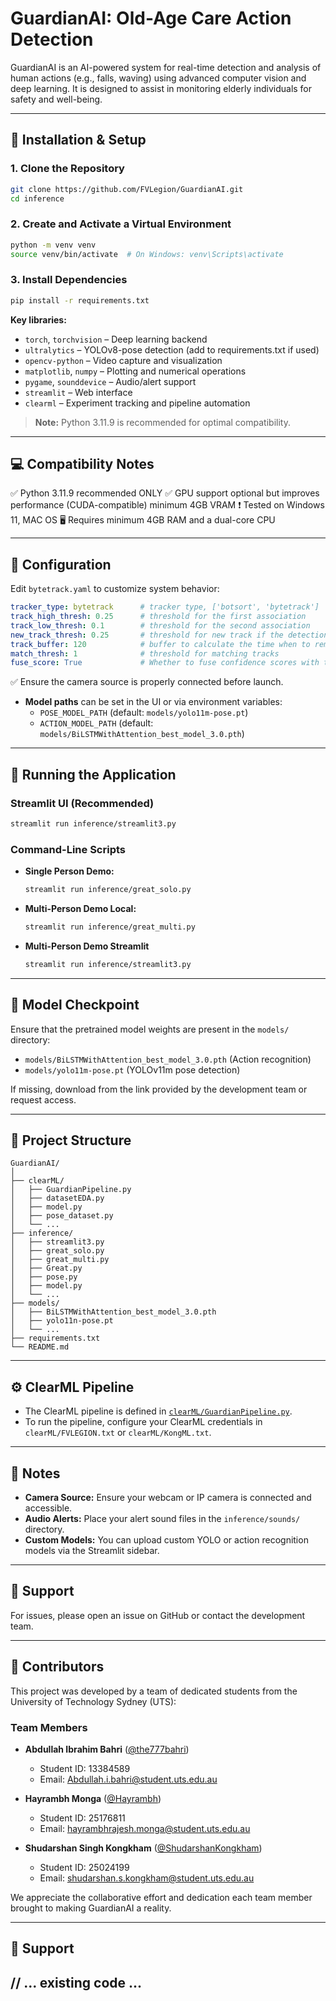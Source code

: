 # GuardianAI: Old-Age Care Action Detection

GuardianAI is an AI-powered system for real-time detection and analysis of human actions (e.g., falls, waving) using advanced computer vision and deep learning. It is designed to assist in monitoring elderly individuals for safety and well-being.

---

## 🔧 Installation & Setup

### 1. Clone the Repository

```sh
git clone https://github.com/FVLegion/GuardianAI.git
cd inference
```

### 2. Create and Activate a Virtual Environment

```sh
python -m venv venv
source venv/bin/activate  # On Windows: venv\Scripts\activate
```

### 3. Install Dependencies

```sh
pip install -r requirements.txt
```

**Key libraries:**
- `torch`, `torchvision` – Deep learning backend
- `ultralytics` – YOLOv8-pose detection (add to requirements.txt if used)
- `opencv-python` – Video capture and visualization
- `matplotlib`, `numpy` – Plotting and numerical operations
- `pygame`, `sounddevice` – Audio/alert support
- `streamlit` – Web interface
- `clearml` – Experiment tracking and pipeline automation

> **Note:** Python 3.11.9 is recommended for optimal compatibility.

---

## 💻 Compatibility Notes

✅ Python 3.11.9 recommended ONLY
✅ GPU support optional but improves performance (CUDA-compatible) minimum 4GB VRAM 
❗ Tested on Windows 11, MAC OS
🖥️ Requires minimum 4GB RAM and a dual-core CPU

---

## 🧾 Configuration

Edit `bytetrack.yaml` to customize system behavior:

```yaml
tracker_type: bytetrack      # tracker type, ['botsort', 'bytetrack']
track_high_thresh: 0.25      # threshold for the first association
track_low_thresh: 0.1        # threshold for the second association
new_track_thresh: 0.25       # threshold for new track if the detection does not match tracks
track_buffer: 120            # buffer to calculate the time when to remove tracks
match_thresh: 1              # threshold for matching tracks
fuse_score: True             # Whether to fuse confidence scores with the iou distances
```

✅ Ensure the camera source is properly connected before launch.

- **Model paths** can be set in the UI or via environment variables:
  - `POSE_MODEL_PATH` (default: `models/yolo11m-pose.pt`)
  - `ACTION_MODEL_PATH` (default: `models/BiLSTMWithAttention_best_model_3.0.pth`)

---

## 🚀 Running the Application

### Streamlit UI (Recommended)

```sh
streamlit run inference/streamlit3.py
```

### Command-Line Scripts

- **Single Person Demo:**  
  ```sh
  streamlit run inference/great_solo.py
  ```
- **Multi-Person Demo Local:**  
  ```sh
  streamlit run inference/great_multi.py
  ```
- **Multi-Person Demo Streamlit**  
  ```sh
  streamlit run inference/streamlit3.py
  ```

---

## 🧪 Model Checkpoint

Ensure that the pretrained model weights are present in the `models/` directory:

- `models/BiLSTMWithAttention_best_model_3.0.pth` (Action recognition)
- `models/yolo11m-pose.pt` (YOLOv11m pose detection)

If missing, download from the link provided by the development team or request access.

---

## 📁 Project Structure

```
GuardianAI/
│
├── clearML/
│   ├── GuardianPipeline.py
│   ├── datasetEDA.py
│   ├── model.py
│   ├── pose_dataset.py
│   └── ...
├── inference/
│   ├── streamlit3.py
│   ├── great_solo.py
│   ├── great_multi.py
│   ├── Great.py
│   ├── pose.py
│   ├── model.py
│   └── ...
├── models/
│   ├── BiLSTMWithAttention_best_model_3.0.pth
│   ├── yolo11n-pose.pt
│   └── ...
├── requirements.txt
└── README.md
```

---

## ⚙️ ClearML Pipeline

- The ClearML pipeline is defined in [`clearML/GuardianPipeline.py`](clearML/GuardianPipeline.py).
- To run the pipeline, configure your ClearML credentials in `clearML/FVLEGION.txt` or `clearML/KongML.txt`.

---

## 📝 Notes

- **Camera Source:** Ensure your webcam or IP camera is connected and accessible.
- **Audio Alerts:** Place your alert sound files in the `inference/sounds/` directory.
- **Custom Models:** You can upload custom YOLO or action recognition models via the Streamlit sidebar.

---

## 📢 Support

For issues, please open an issue on GitHub or contact the development team.

---

## 👥 Contributors

This project was developed by a team of dedicated students from the University of Technology Sydney (UTS):

### Team Members

- **Abdullah Ibrahim Bahri** ([@the777bahri](https://github.com/the777bahri))
  - Student ID: 13384589
  - Email: Abdullah.i.bahri@student.uts.edu.au

- **Hayrambh Monga** ([@Hayrambh](https://github.com/orgs/FVLegion/people/Hayrambh))
  - Student ID: 25176811
  - Email: hayrambhrajesh.monga@student.uts.edu.au

- **Shudarshan Singh Kongkham** ([@ShudarshanKongkham](https://github.com/orgs/FVLegion/people/ShudarshanKongkham))
  - Student ID: 25024199
  - Email: shudarshan.s.kongkham@student.uts.edu.au

We appreciate the collaborative effort and dedication each team member brought to making GuardianAI a reality.

---

## 📢 Support

// ... existing code ...
---
